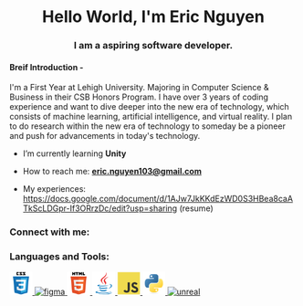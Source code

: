 
<h1 align="center">Hello World, I'm Eric Nguyen</h1>
<h3 align="center">I am a aspiring software developer.</h3>

#### Breif Introduction -
  I'm a First Year at Lehigh University. Majoring in Computer Science & Business in their CSB Honors Program. I have over 3 years of coding experience and want to dive deeper into the new era of technology, which consists of machine learning, artificial intelligence, and virtual reality. I plan to do research within the new era of technology to someday be a pioneer and push for advancements in today's technology.
 
 

-  I’m currently learning **Unity**

-  How to reach me: **eric.nguyen103@gmail.com**

-  My experiences: https://docs.google.com/document/d/1AJw7JkKKdEzWD0S3HBea8caATkScLDGpr-If3ORrzDc/edit?usp=sharing (resume)

<h3 align="left">Connect with me:</h3>
<p align="left">

  
  <h3 align="left">Languages and Tools:</h3>
<p align="left"> <a href="https://www.w3schools.com/css/" target="_blank" rel="noreferrer"> <img src="https://raw.githubusercontent.com/devicons/devicon/master/icons/css3/css3-original-wordmark.svg" alt="css3" width="40" height="40"/> </a> <a href="https://www.figma.com/" target="_blank" rel="noreferrer"> <img src="https://www.vectorlogo.zone/logos/figma/figma-icon.svg" alt="figma" width="40" height="40"/> </a> <a href="https://www.w3.org/html/" target="_blank" rel="noreferrer"> <img src="https://raw.githubusercontent.com/devicons/devicon/master/icons/html5/html5-original-wordmark.svg" alt="html5" width="40" height="40"/> </a> <a href="https://www.java.com" target="_blank" rel="noreferrer"> <img src="https://raw.githubusercontent.com/devicons/devicon/master/icons/java/java-original.svg" alt="java" width="40" height="40"/> </a> <a href="https://developer.mozilla.org/en-US/docs/Web/JavaScript" target="_blank" rel="noreferrer"> <img src="https://raw.githubusercontent.com/devicons/devicon/master/icons/javascript/javascript-original.svg" alt="javascript" width="40" height="40"/> </a> <a href="https://www.python.org" target="_blank" rel="noreferrer"> <img src="https://raw.githubusercontent.com/devicons/devicon/master/icons/python/python-original.svg" alt="python" width="40" height="40"/> </a> <a href="https://unrealengine.com/" target="_blank" rel="noreferrer"> <img src="https://raw.githubusercontent.com/kenangundogan/fontisto/036b7eca71aab1bef8e6a0518f7329f13ed62f6b/icons/svg/brand/unreal-engine.svg" alt="unreal" width="40" height="40"/> </a> </p>
